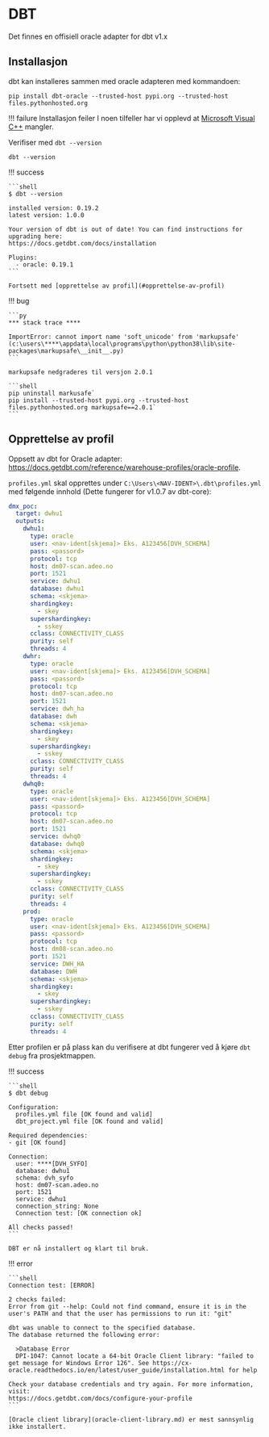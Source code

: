 # DBT

Det finnes en offisiell oracle adapter for dbt v1.x

## Installasjon

dbt kan installeres sammen med oracle adapteren med kommandoen:

```shell
pip install dbt-oracle --trusted-host pypi.org --trusted-host  files.pythonhosted.org
```

!!! failure Installasjon feiler
    I noen tilfeller har vi opplevd at [Microsoft Visual C++](https://visualstudio.microsoft.com/thank-you-downloading-visual-studio/?sku=BuildTools&rel=16microsoft-visual-c) mangler.

Verifiser med `dbt --version`

```shell
dbt --version
```

!!! success

    ```shell
    $ dbt --version

    installed version: 0.19.2
    latest version: 1.0.0

    Your version of dbt is out of date! You can find instructions for upgrading here:
    https://docs.getdbt.com/docs/installation

    Plugins:
      - oracle: 0.19.1
    ```

    Fortsett med [opprettelse av profil](#opprettelse-av-profil)

!!! bug

    ```py
    *** stack trace ****

    ImportError: cannot import name 'soft_unicode' from 'markupsafe' (c:\users\****\appdata\local\programs\python\python38\lib\site-packages\markupsafe\__init__.py)
    ```

    markupsafe nedgraderes til versjon 2.0.1

    ```shell
    pip uninstall markusafe`
    pip install --trusted-host pypi.org --trusted-host  files.pythonhosted.org markupsafe==2.0.1`
    ```

## Opprettelse av profil

Oppsett av dbt for Oracle adapter: https://docs.getdbt.com/reference/warehouse-profiles/oracle-profile.

`profiles.yml` skal opprettes under `C:\Users\<NAV-IDENT>\.dbt\profiles.yml` med følgende innhold (Dette fungerer for v1.0.7 av dbt-core):

```yaml
dmx_poc:
  target: dwhu1
  outputs:
    dwhu1:
      type: oracle
      user: <nav-ident[skjema]> Eks. A123456[DVH_SCHEMA]
      pass: <passord>
      protocol: tcp
      host: dm07-scan.adeo.no
      port: 1521
      service: dwhu1
      database: dwhu1
      schema: <skjema>
      shardingkey:
        - skey
      supershardingkey:
        - sskey
      cclass: CONNECTIVITY_CLASS
      purity: self
      threads: 4
    dwhr:
      type: oracle
      user: <nav-ident[skjema]> Eks. A123456[DVH_SCHEMA]
      pass: <passord>
      protocol: tcp
      host: dm07-scan.adeo.no
      port: 1521
      service: dwh_ha
      database: dwh
      schema: <skjema>
      shardingkey:
        - skey
      supershardingkey:
        - sskey
      cclass: CONNECTIVITY_CLASS
      purity: self
      threads: 4
    dwhq0:
      type: oracle
      user: <nav-ident[skjema]> Eks. A123456[DVH_SCHEMA]
      pass: <passord>
      protocol: tcp
      host: dm07-scan.adeo.no
      port: 1521
      service: dwhq0
      database: dwhq0
      schema: <skjema>
      shardingkey:
        - skey
      supershardingkey:
        - sskey
      cclass: CONNECTIVITY_CLASS
      purity: self
      threads: 4
    prod:
      type: oracle
      user: <nav-ident[skjema]> Eks. A123456[DVH_SCHEMA]
      pass: <passord>
      protocol: tcp
      host: dm08-scan.adeo.no
      port: 1521
      service: DWH_HA
      database: DWH
      schema: <skjema>
      shardingkey:
        - skey
      supershardingkey:
        - sskey
      cclass: CONNECTIVITY_CLASS
      purity: self
      threads: 4
```

Etter profilen er på plass kan du verifisere at dbt fungerer ved å kjøre `dbt debug` fra prosjektmappen.

!!! success

    ```shell
    $ dbt debug

    Configuration:
      profiles.yml file [OK found and valid]
      dbt_project.yml file [OK found and valid]

    Required dependencies:
    - git [OK found]

    Connection:
      user: ****[DVH_SYFO]
      database: dwhu1
      schema: dvh_syfo
      host: dm07-scan.adeo.no
      port: 1521
      service: dwhu1
      connection_string: None
      Connection test: [OK connection ok]

    All checks passed!
    ```

    DBT er nå installert og klart til bruk.

!!! error

    ```shell
    Connection test: [ERROR]

    2 checks failed:
    Error from git --help: Could not find command, ensure it is in the user's PATH and that the user has permissions to run it: "git"

    dbt was unable to connect to the specified database.
    The database returned the following error:

      >Database Error
      DPI-1047: Cannot locate a 64-bit Oracle Client library: "failed to get message for Windows Error 126". See https://cx-oracle.readthedocs.io/en/latest/user_guide/installation.html for help

    Check your database credentials and try again. For more information, visit:
    https://docs.getdbt.com/docs/configure-your-profile
    ```

    [Oracle client library](oracle-client-library.md) er mest sannsynlig ikke installert.

